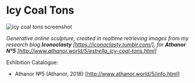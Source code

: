 # Icy Coal Tons

![icy coal tons screenshot](https://payload.cargocollective.com/1/15/480749/9012805/Screen-Shot-2017-08-26-at-00.27.28_1000.png)

*Generative online sculpture, created in realtime retrieving images from my research blog **Iconoclasty** [https://iconoclasty.tumblr.com/], for **Athanor N°5** [http://www.athanor.world/5/estrella_icy-coal-tons.html]*

Exhibition Catalogue:
- Athanor №5 (Athanor, 2018) [http://www.athanor.world/5/info.html]
